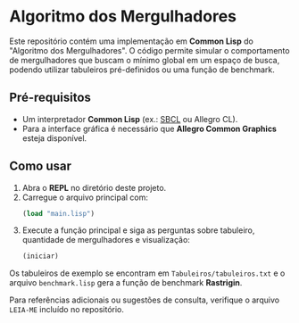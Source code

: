 # Algoritmo dos Mergulhadores

Este repositório contém uma implementação em **Common Lisp** do "Algoritmo dos Mergulhadores". O código permite simular o comportamento de mergulhadores que buscam o mínimo global em um espaço de busca, podendo utilizar tabuleiros pré-definidos ou uma função de benchmark.

## Pré-requisitos

- Um interpretador **Common Lisp** (ex.: [SBCL](http://www.sbcl.org/) ou Allegro CL).
- Para a interface gráfica é necessário que **Allegro Common Graphics** esteja disponível.

## Como usar

1. Abra o **REPL** no diretório deste projeto.
2. Carregue o arquivo principal com:
   ```lisp
   (load "main.lisp")
   ```
3. Execute a função principal e siga as perguntas sobre tabuleiro, quantidade de mergulhadores e visualização:
   ```lisp
   (iniciar)
   ```

Os tabuleiros de exemplo se encontram em `Tabuleiros/tabuleiros.txt` e o arquivo `benchmark.lisp` gera a função de benchmark **Rastrigin**.

Para referências adicionais ou sugestões de consulta, verifique o arquivo `LEIA-ME` incluído no repositório.
